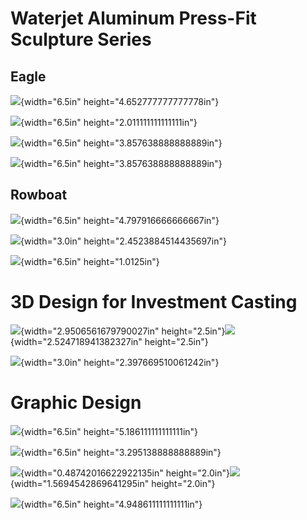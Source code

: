 # Waterjet Aluminum Press-Fit Sculpture Series

## Eagle

![](./media/Artwork/image1.png){width="6.5in"
height="4.652777777777778in"}

![](./media/Artwork/image2.png){width="6.5in"
height="2.011111111111111in"}

![](./media/Artwork/image3.png){width="6.5in"
height="3.857638888888889in"}

![](./media/Artwork/image4.png){width="6.5in"
height="3.857638888888889in"}

## Rowboat

![](./media/Artwork/image5.png){width="6.5in"
height="4.797916666666667in"}

![](./media/Artwork/image6.png){width="3.0in"
height="2.4523884514435697in"}

![](./media/Artwork/image7.png){width="6.5in" height="1.0125in"}

# 3D Design for Investment Casting

![](./media/Artwork/image8.png){width="2.9506561679790027in"
height="2.5in"}![](./media/Artwork/image9.png){width="2.524718941382327in"
height="2.5in"}

![](./media/Artwork/image10.png){width="3.0in"
height="2.397669510061242in"}

# Graphic Design

![](./media/Artwork/image11.png){width="6.5in"
height="5.186111111111111in"}

![](./media/Artwork/image12.png){width="6.5in"
height="3.295138888888889in"}

![](./media/Artwork/image13.png){width="0.48742016622922135in"
height="2.0in"}![](./media/Artwork/image14.png){width="1.5694542869641295in"
height="2.0in"}

![](./media/Artwork/image15.png){width="6.5in"
height="4.948611111111111in"}
